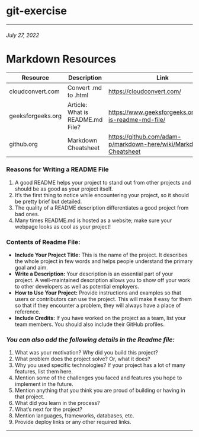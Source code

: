 # git-exercise

***

###### July 27, 2022

# Markdown Resources
|      Resource     |           Description              |                               Link                               |
| ----------------- | ---------------------------------- | ---------------------------------------------------------------- |
| cloudconvert.com  | Convert .md to .html               | https://cloudconvert.com/                                        |
| geeksforgeeks.org | Article: What is README.md File? | https://www.geeksforgeeks.org/what-is-readme-md-file/            |
| github.org        | Markdown Cheatsheet                | https://github.com/adam-p/markdown-here/wiki/Markdown-Cheatsheet |

### Reasons for Writing a README File

1. A good README helps your project to stand out from other projects and should be as good as your project itself.
2. It’s the first thing to notice while encountering your project, so it should be pretty brief but detailed.
3. The quality of a README description differentiates a good project from bad ones.
4. Many times README.md is hosted as a website; make sure your webpage looks as cool as your project!


### Contents of Readme File:

* **Include Your Project Title:** This is the name of the project. It describes the whole project in few words and helps people understand the primary goal and aim.
* **Write a Description:** Your description is an essential part of your project. A well-maintained description allows you to show off your work to other developers as well as potential employers.
* **How to Use  Your  Project:** Provide instructions and examples so that users or contributors can use the project. This will make it easy for them so that if they encounter a problem, they will always have a place of reference.
* **Include Credits:** If you have worked on the project as a team, list your team members. You should also include their GitHub profiles. 


### *You can also add the following details in the Readme file:*

1. What was your motivation? Why did you build this project?
2. What problem does the project solve? Or, what it does?
3. Why you used specific technologies? If your project has a lot of many features, list them here.
4. Mention some of the challenges you faced and features you hope to implement in the future.
5. Mention anything that you think you are proud of building or having in that project.
6. What did you learn in the process?
7. What’s next for the project?
8. Mention languages, frameworks, databases, etc.
9. Provide deploy links or any other required links.

***
